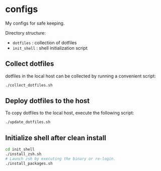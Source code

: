 # configs

My configs for safe keeping.

Directory structure:

* `dotfiles` : collection of dotfiles
* `init_shell` : shell initialization script


## Collect dotfiles

dotfiles in the local host can be collected by running a convenient script:

```bash
./collect_dotfiles.sh
```


## Deploy dotfiles to the host

To copy dotfiles to the local host, execute the following script:

```bash
./update_dotfiles.sh
```


## Initialize shell after clean install

```bash
cd init_shell
./install_zsh.sh
# Launch zsh by executing the binary or re-login.
./install_packages.sh
```
